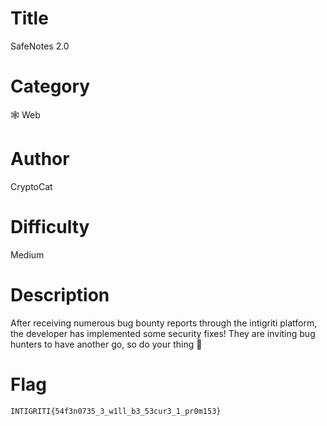 # Title

SafeNotes 2.0

# Category

🕸 Web

# Author

CryptoCat

# Difficulty

Medium

# Description

After receiving numerous bug bounty reports through the intigriti platform, the developer has implemented some security fixes! They are inviting bug hunters to have another go, so do your thing 🫡

# Flag

`INTIGRITI{54f3n0735_3_w1ll_b3_53cur3_1_pr0m153}`
